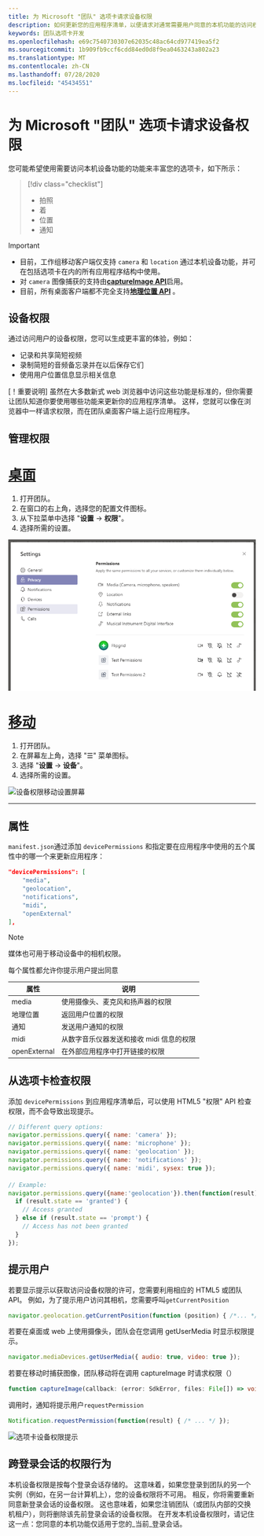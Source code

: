 ```yaml
---
title: 为 Microsoft "团队" 选项卡请求设备权限
description: 如何更新您的应用程序清单，以便请求对通常需要用户同意的本机功能的访问权限
keywords: 团队选项卡开发
ms.openlocfilehash: e69c7540730307e62035c48ac64cd977419ea5f2
ms.sourcegitcommit: 1b909fb9ccf6cdd84ed0d8f9ea0463243a802a23
ms.translationtype: MT
ms.contentlocale: zh-CN
ms.lasthandoff: 07/28/2020
ms.locfileid: "45434551"
---
```

# <a name="request-device-permissions-for-your-microsoft-teams-tab"></a>为 Microsoft "团队" 选项卡请求设备权限

您可能希望使用需要访问本机设备功能的功能来丰富您的选项卡，如下所示：

> [!div class="checklist"]
>
> * 拍照
> * 着
> * 位置
> * 通知

> [!IMPORTANT]
>
> * 目前，工作组移动客户端仅支持 `camera` 和 `location` 通过本机设备功能，并可在包括选项卡在内的所有应用程序结构中使用。 </br>
> * 对 `camera` 图像捕获的支持由[**captureImage API**](/javascript/api/@microsoft/teams-js/microsoftteams?view=msteams-client-js-latest#captureimage--error--sdkerror--files--file-------void-)启用。
> * 目前，所有桌面客户端都不完全支持[**地理位置 API**](../../resources/schema/manifest-schema.md#devicepermissions) 。

## <a name="device-permissions"></a>设备权限

通过访问用户的设备权限，您可以生成更丰富的体验，例如：

* 记录和共享简短视频
* 录制简短的音频备忘录并在以后保存它们
* 使用用户位置信息显示相关信息

[！重要说明] 虽然在大多数新式 web 浏览器中访问这些功能是标准的，但你需要让团队知道你要使用哪些功能来更新你的应用程序清单。 这样，您就可以像在浏览器中一样请求权限，而在团队桌面客户端上运行应用程序。

## <a name="manage-permissions"></a>管理权限

# <a name="desktop"></a>[桌面](#tab/desktop)

1. 打开团队。
1. 在窗口的右上角，选择您的配置文件图标。
1. 从下拉菜单中选择 "**设置**  ->  **权限**"。
1. 选择所需的设置。

![设备权限桌面设置屏幕](../../assets/images/tabs/device-permissions.png)

# <a name="mobile"></a>[移动](#tab/mobile)

1. 打开团队。
1. 在屏幕左上角，选择 "&#9776;" 菜单图标。
1. 选择 "**设置**  ->  **设备**"。
1. 选择所需的设置。

![设备权限移动设置屏幕](../../assets/images/tabs/mobile-device-permissions-screen.png)

---

## <a name="properties"></a>属性

`manifest.json`通过添加 `devicePermissions` 和指定要在应用程序中使用的五个属性中的哪一个来更新应用程序：

``` json
"devicePermissions": [
    "media",
    "geolocation",
    "notifications",
    "midi",
    "openExternal"
],
```
> [!Note]
>
> 媒体也可用于移动设备中的相机权限。

每个属性都允许你提示用户提出同意

| 属性      | 说明   |
| --- | --- |
| media         | 使用摄像头、麦克风和扬声器的权限 |
| 地理位置   | 返回用户位置的权限      |
| 通知 | 发送用户通知的权限      |
| midi          | 从数字音乐仪器发送和接收 midi 信息的权限   |
| openExternal  | 在外部应用程序中打开链接的权限  |

## <a name="checking-permissions-from-your-tab"></a>从选项卡检查权限

添加 `devicePermissions` 到应用程序清单后，可以使用 HTML5 "权限" API 检查权限，而不会导致出现提示。

``` Javascript
// Different query options:
navigator.permissions.query({ name: 'camera' });
navigator.permissions.query({ name: 'microphone' });
navigator.permissions.query({ name: 'geolocation' });
navigator.permissions.query({ name: 'notifications' });
navigator.permissions.query({ name: 'midi', sysex: true });

// Example:
navigator.permissions.query({name:'geolocation'}).then(function(result) {
  if (result.state == 'granted') {
    // Access granted
  } else if (result.state == 'prompt') {
    // Access has not been granted
  }
});
```

## <a name="prompting-the-user"></a>提示用户

若要显示提示以获取访问设备权限的许可，您需要利用相应的 HTML5 或团队 API。 例如，为了提示用户访问其相机，您需要呼叫`getCurrentPosition`

```Javascript
navigator.geolocation.getCurrentPosition(function (position) { /*... */ });
```

若要在桌面或 web 上使用摄像头，团队会在您调用 getUserMedia 时显示权限提示。

```Javascript
navigator.mediaDevices.getUserMedia({ audio: true, video: true });
```

若要在移动时捕获图像，团队移动将在调用 captureImage 时请求权限（）

```Typescript
function captureImage(callback: (error: SdkError, files: File[]) => void)
```

调用时，通知将提示用户`requestPermission`

```Javascript
Notification.requestPermission(function(result) { /* ... */ });
```

![选项卡设备权限提示](~/assets/images/tabs/device-permissions-prompt.png)

## <a name="permission-behavior-across-login-sessions"></a>跨登录会话的权限行为

本机设备权限是按每个登录会话存储的。 这意味着，如果您登录到团队的另一个实例（例如，在另一台计算机上），您的设备权限将不可用。 相反，你将需要重新同意新登录会话的设备权限。 这也意味着，如果您注销团队（或团队内部的交换机租户），则将删除该先前登录会话的设备权限。 在开发本机设备权限时，请记住这一点：您同意的本机功能仅适用于您的_当前_登录会话。
